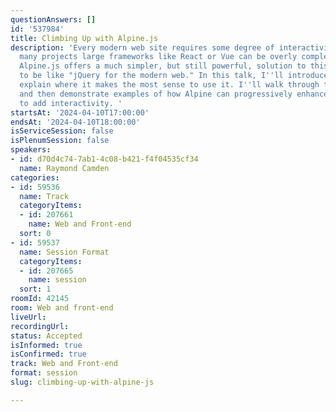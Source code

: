 ```yaml
---
questionAnswers: []
id: '537984'
title: Climbing Up with Alpine.js
description: 'Every modern web site requires some degree of interactivity, but for
  many projects large frameworks like React or Vue can be overly complex and unnecessary.
  Alpine.js offers a much simpler, but still powerful, solution to this that aims
  to be like "jQuery for the modern web." In this talk, I''ll introduce Alpine and
  explain where it makes the most sense to use it. I''ll walk through the basic syntax
  and then demonstrate examples of how Alpine can progressively enhance web pages
  to add interactivity. '
startsAt: '2024-04-10T17:00:00'
endsAt: '2024-04-10T18:00:00'
isServiceSession: false
isPlenumSession: false
speakers:
- id: d70d4c74-7ab1-4c08-b421-f4f04535cf34
  name: Raymond Camden
categories:
- id: 59536
  name: Track
  categoryItems:
  - id: 207661
    name: Web and Front-end
  sort: 0
- id: 59537
  name: Session Format
  categoryItems:
  - id: 207665
    name: session
  sort: 1
roomId: 42145
room: Web and front-end
liveUrl: 
recordingUrl: 
status: Accepted
isInformed: true
isConfirmed: true
track: Web and Front-end
format: session
slug: climbing-up-with-alpine-js

---
```

